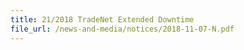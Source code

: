 ```yaml
---
title: 21/2018 TradeNet Extended Downtime  
file_url: /news-and-media/notices/2018-11-07-N.pdf
---
```

